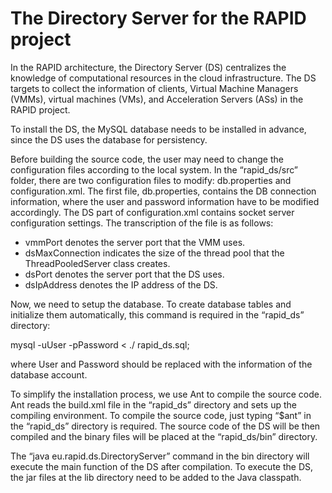 # The Directory Server for the RAPID project

In the RAPID architecture, the Directory Server (DS) centralizes the knowledge of computational resources in the cloud infrastructure. The DS targets to collect the information of clients, Virtual Machine Managers (VMMs), virtual machines (VMs), and Acceleration Servers (ASs) in the RAPID project.

To install the DS, the MySQL database needs to be installed in advance, since the DS uses the database for persistency.

Before building the source code, the user may need to change the configuration files according to the local system. In the “rapid_ds/src” folder, there are two configuration files to modify: db.properties and configuration.xml. The first file, db.properties, contains the DB connection information, where the user and password information have to be modified accordingly. The DS part of configuration.xml contains socket server configuration settings. The transcription of the file is as follows:

* vmmPort denotes the server port that the VMM uses.
* dsMaxConnection indicates the size of the thread pool that the ThreadPooledServer class creates.
* dsPort denotes the server port that the DS uses.
* dsIpAddress denotes the IP address of the DS.

Now, we need to setup the database. To create database tables and initialize them automatically, this command is required in the “rapid_ds” directory:

mysql -uUser -pPassword < ./ rapid_ds.sql;

where User and Password should be replaced with the information of the database account.

To simplify the installation process, we use Ant to compile the source code. Ant reads the build.xml file in the “rapid_ds” directory and sets up the compiling environment. To compile the source code, just typing “$ant” in the “rapid_ds” directory is required. The source code of the DS will be then compiled and the binary files will be placed at the “rapid_ds/bin” directory.

The “java eu.rapid.ds.DirectoryServer” command in the bin directory will execute the main function of the DS after compilation. To execute the DS, the jar files at the lib directory need to be added to the Java classpath.

